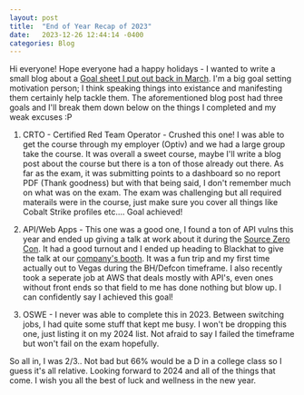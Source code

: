 ```yaml
---
layout: post
title:  "End of Year Recap of 2023"
date:   2023-12-26 12:44:14 -0400
categories: Blog
---
```


Hi everyone! Hope everyone had a happy holidays - I wanted to write a small blog about a [Goal sheet I put out back in March](https://raindayzz.com/blog/2023/03/15/Goals-for-2023.html). I'm a big goal setting motivation person; I think speaking things into existance and manifesting them certainly help tackle them. The aforementioned blog post had three goals and I'll break them down below on the things I completed and my weak excuses :P 

1. CRTO - Certified Red Team Operator - Crushed this one! I was able to get the course through my employer (Optiv) and we had a large group take the course. It was overall a sweet course, maybe I'll write a blog post about the course but there is a ton of those already out there. As far as the exam, it was submitting points to a dashboard so no report PDF (Thank goodness) but with that being said, I don't remember much on what was on the exam. The exam was challenging but all required materails were in the course, just make sure you cover all things like Cobalt Strike profiles etc.... Goal achieved!

2. API/Web Apps - This one was a good one, I found a ton of API vulns this year and ended up giving a talk at work about it during the [Source Zero Con](https://www.youtube.com/watch?v=9AqEmVBI6BQ&t=389s). It had a good turnout and I ended up heading to Blackhat to give the talk at our [company's booth](https://www.linkedin.com/posts/bryce-harty-396614150_lasvegas-bhusa-activity-7095111622947397632-oiWR?utm_source=share&utm_medium=member_desktop). It was a fun trip and my first time actually out to Vegas during the BH/Defcon timeframe. I also recently took a seperate job at AWS that deals mostly with API's, even ones without front ends so that field to me has done nothing but blow up. I can confidently say I achieved this goal!

3. OSWE - I never was able to complete this in 2023. Between switching jobs, I had quite some stuff that kept me busy. I won't be dropping this one, just listing it on my 2024 list. Not afraid to say I failed the timeframe but won't fail on the exam hopefully.

So all in, I was 2/3.. Not bad but 66% would be a D in a college class so I guess it's all relative. Looking forward to 2024 and all of the things that come. I wish you all the best of luck and wellness in the new year.
